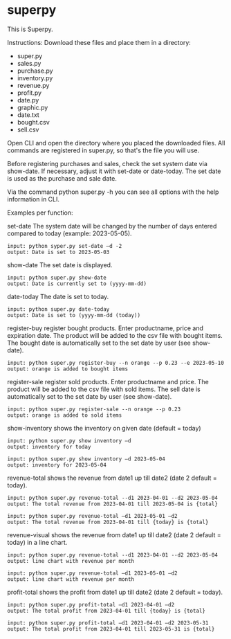 # superpy

This is Superpy.

Instructions:
Download these files and place them in a directory:
- super.py
- sales.py
- purchase.py
- inventory.py
- revenue.py
- profit.py
- date.py
- graphic.py
- date.txt
- bought.csv
- sell.csv


Open CLI and open the directory where you placed the downloaded files.
All commands are registered in super.py, so that's the file you will use.

Before registering purchases and sales, check the set system date via show-date. If necessary, adjust it with set-date or date-today.
The set date is used as the purchase and sale date.

Via the command python super.py -h you can see all options with the help information in CLI.

Examples per function:

set-date
	The system date will be changed by the number of days entered compared to today (example: 2023-05-05).

	input: python syper.py set-date –d -2
	output: Date is set to 2023-05-03	

show-date
	The set date is displayed.

	input: python super.py show-date
	output: Date is currently set to (yyyy-mm-dd)
	
date-today
	The date is set to today.

	input: python super.py date-today
	output: Date is set to (yyyy-mm-dd (today))

register-buy
	register bought products. Enter productname, price and expiration date.
	The product will be added to the csv file with bought items. The bought date is automatically set to the set date by user (see show-date).

	input: python super.py register-buy --n orange --p 0.23 --e 2023-05-10
	output: orange is added to bought items

register-sale
	register sold products. Enter productname and price.
	The product will be added to the csv file with sold items. The sell date is automatically set to the set date by user (see show-date).

	input: python super.py register-sale --n orange --p 0.23
	output: orange is added to sold items

show-inventory
	shows the inventory on given date (default = today)
	
	input: python super.py show inventory –d
	output: inventory for today

	input: python super.py show inventory –d 2023-05-04
	output: inventory for 2023-05-04

revenue-total
	shows the revenue from date1 up till date2 (date 2 default = today).

	input: python super.py revenue-total --d1 2023-04-01 --d2 2023-05-04
	output: The total revenue from 2023-04-01 till 2023-05-04 is {total}

	input: python super.py revenue-total –d1 2023-05-01 –d2
	output: The total revenue from 2023-04-01 till {today} is {total}

revenue-visual
	shows the revenue from date1 up till date2 (date 2 default = today) in a line chart.

	input: python super.py revenue-total --d1 2023-04-01 --d2 2023-05-04
	output: line chart with revenue per month

	input: python super.py revenue-total –d1 2023-05-01 –d2
	output: line chart with revenue per month

profit-total
	shows the profit from date1 up till date2 (date 2 default = today).

	input: python super.py profit-total –d1 2023-04-01 –d2 
	output: The total profit from 2023-04-01 till {today} is {total}

	input: python super.py profit-total –d1 2023-04-01 –d2 2023-05-31
	output: The total profit from 2023-04-01 till 2023-05-31 is {total}
